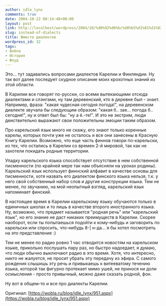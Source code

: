 ```yaml
---
author: idle_lynx
comments: true
date: 2004-10-22 00:14:48+00:00
layout: post
link: http://localhost/wordpress/2004/10/%d0%92%d0%bc%d0%b5%d1%81%d1%82%d0%be-%d0%b4%d0%b8%d0%b0%d0%bb%d0%b5%d0%ba%d1%82%d0%be%d0%b2/
slug: instead-of-dialects
title: Вместо диалектов
wordpress_id: 32
tags:
- Вобла
- История
- Флуд
---
```


Это... тут задавались вопросами диалектов Карелии и Финляндии. Ну так вот далее последует скудное описание моих крохотных знаний из этой области.

В Карилии все говорят по-русски, со всеми вытекающими отсюда диалектами и слэнгами, ну там деревенский, кто в деревне был - знает. Например, фраза: "какая чудесная сегодня погода!", на деревенском диалекте звучала бы следующим образом: "какая б.. зае... погода б.. сегодня!", ну и ответ был бы: "ну а ё.-те!". И это не экстрим, люди деиствительно выражают свои положительны эмоции таким образом.

Про карельский язык много не скажу, его знают только коренные карелы, которых почти уже не осталось и все они занесены в Красную Книгу Карелии. Возможно, что еще часть финнов говори по-карельски, из тех, что остались в Карелии со времен 2-й мировой, так как не захотели покидать родные территории.

Упадку карельского языка способствует отсутствие в нем собственной писменности (по крайней мере так нам объясняли на уроках родины). Карельский язык использует финнский алфавит в качестве основы для писменности, хотя назвать его диалектом финского языка нельзя, т.к. у него свой собственный набор слов и другие конструкции языка. Тем не менее, по звучанию, на мой неопытный взгляд, карельский язык напоминает финский.

В настоящее время в Карелии карельскому языку обучаются только в единичных школах и то лишь в качестве второго иностранного языка. Ну, возможно, что предмет называется "родная речь" или "карельский язык", но его знание не даст никаких преимуществ в Карелии. Скорее наоборот, если ты попытаешься подойти к кому-нибудь и заговорить по карельски или спросить, что-нибудь 8-| н-да... я бы хотел посмотреть на это представление :)

Тем не менее по радио ровно 1 час отводится новостям на карельском языке, прикольно послушать пару раз, но быстро надоедает, я думаю, что люди обычно выключают радио в это время. Хотя, что интересно, никто не жалуется, не просит убрать эту передачу из эфира. С самого рождения слышишь эту речь и привыкаешь к витееватому течению языка, которой так фигурно протекает мимо ушей, не принося ни доли осмысления - просто привычный, можно даже сказать родной, фон.

Ну вот в общем-то и все про диалекты Карелии.

Оригинал: [https://wobla.ru/blog/idle_lynx/951.aspx](https://wobla.ru/blog/idle_lynx/951.aspx)
